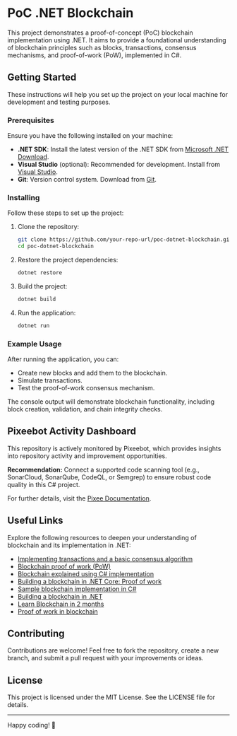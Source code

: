 # PoC .NET Blockchain

This project demonstrates a proof-of-concept (PoC) blockchain implementation using .NET. It aims to provide a foundational understanding of blockchain principles such as blocks, transactions, consensus mechanisms, and proof-of-work (PoW), implemented in C#.

## Getting Started

These instructions will help you set up the project on your local machine for development and testing purposes.

### Prerequisites

Ensure you have the following installed on your machine:

- **.NET SDK**: Install the latest version of the .NET SDK from [Microsoft .NET Download](https://dotnet.microsoft.com/download).
- **Visual Studio** (optional): Recommended for development. Install from [Visual Studio](https://visualstudio.microsoft.com/).
- **Git**: Version control system. Download from [Git](https://git-scm.com/).

### Installing

Follow these steps to set up the project:

1. Clone the repository:
   ```bash
   git clone https://github.com/your-repo-url/poc-dotnet-blockchain.git
   cd poc-dotnet-blockchain
   ```

2. Restore the project dependencies:
   ```bash
   dotnet restore
   ```

3. Build the project:
   ```bash
   dotnet build
   ```

4. Run the application:
   ```bash
   dotnet run
   ```

### Example Usage

After running the application, you can:

- Create new blocks and add them to the blockchain.
- Simulate transactions.
- Test the proof-of-work consensus mechanism.

The console output will demonstrate blockchain functionality, including block creation, validation, and chain integrity checks.
## Pixeebot Activity Dashboard

This repository is actively monitored by Pixeebot, which provides insights into repository activity and improvement opportunities.

**Recommendation:** Connect a supported code scanning tool (e.g., SonarCloud, SonarQube, CodeQL, or Semgrep) to ensure robust code quality in this C# project.

For further details, visit the [Pixee Documentation](https://docs.pixee.ai/).

## Useful Links

Explore the following resources to deepen your understanding of blockchain and its implementation in .NET:

- [Implementing transactions and a basic consensus algorithm](https://medium.com/@syantien/5-5-implementing-transactions-and-a-basic-consensus-algorithm-3c895b730edf)
- [Blockchain proof of work (PoW)](https://www.geeksforgeeks.org/blockchain-proof-of-work-pow/)
- [Blockchain explained using C# implementation](https://dhirajkhodade.medium.com/blockchain-explained-using-c-implementation-5482dc980c47)
- [Building a blockchain in .NET Core: Proof of work](https://www.c-sharpcorner.com/article/building-a-blockchain-in-net-core-proof-of-work/)
- [Sample blockchain implementation in C#](https://gist.github.com/OpBug/663998f3df1442f3c1be2c19bb9eae83)
- [Building a blockchain in .NET](https://medium.com/codenx/building-a-blockchain-in-net-06f5e3481aab)
- [Learn Blockchain in 2 months](https://github.com/llSourcell/Learn_Blockchain_in_2_months)
- [Proof of work in blockchain](https://www.c-sharpcorner.com/article/proof-of-work-in-blockchain/)

## Contributing

Contributions are welcome! Feel free to fork the repository, create a new branch, and submit a pull request with your improvements or ideas.

## License

This project is licensed under the MIT License. See the LICENSE file for details.

---

Happy coding! 🎉

